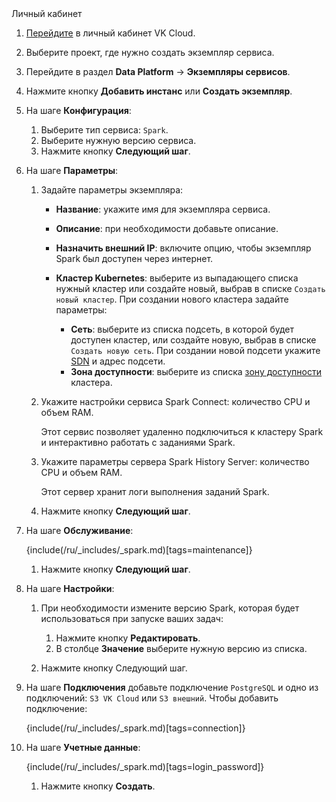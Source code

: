 <tabs>
<tablist>
<tab>Личный кабинет</tab>
</tablist>
<tabpanel>

1. [Перейдите](https://msk.cloud.vk.com/app/) в личный кабинет VK Cloud.
1. Выберите проект, где нужно создать экземпляр сервиса.
1. Перейдите в раздел **Data Platform** → **Экземпляры сервисов**.
1. Нажмите кнопку **Добавить инстанс** или **Создать экземпляр**.
1. На шаге **Конфигурация**:

   1. Выберите тип сервиса: `Spark`.
   1. Выберите нужную версию сервиса.
   1. Нажмите кнопку **Следующий шаг**.

1. На шаге **Параметры**:

   1. Задайте параметры экземпляра:

      - **Название**: укажите имя для экземпляра сервиса.
      - **Описание**: при необходимости добавьте описание.
      - **Назначить внешний IP**: включите опцию, чтобы экземпляр Spark был доступен через интернет.
      - **Кластер Kubernetes**: выберите из выпадающего списка нужный кластер или создайте новый, выбрав в списке `Создать новый кластер`. При создании нового кластера задайте параметры:

         - **Сеть**: выберите из списка подсеть, в которой будет доступен кластер, или создайте новую, выбрав в списке `Создать новую сеть`. При создании новой подсети укажите [SDN](/ru/networks/vnet/concepts/sdn) и адрес подсети.
         - **Зона доступности**: выберите из списка [зону доступности](/ru/intro/start/concepts/architecture#az) кластера.

   1. Укажите настройки сервиса Spark Connect: количество CPU и объем RAM.

      Этот сервис позволяет удаленно подключиться к кластеру Spark и интерактивно работать с заданиями Spark.

   1. Укажите параметры сервера Spark History Server: количество CPU и объем RAM.

      Этот сервер хранит логи выполнения заданий Spark.

   1. Нажмите кнопку **Следующий шаг**.

1. На шаге **Обслуживание**:

    {include(/ru/_includes/_spark.md)[tags=maintenance]}

    1. Нажмите кнопку **Следующий шаг**.

1. На шаге **Настройки**:

   1. При необходимости измените версию Spark, которая будет использоваться при запуске ваших задач:

       1. Нажмите кнопку **Редактировать**.
       1. В столбце **Значение** выберите нужную версию из списка.

   1. Нажмите кнопку Следующий шаг.

1. На шаге **Подключения** добавьте подключение `PostgreSQL` и одно из подключений: `S3 VK Cloud` или `S3 внешний`. Чтобы добавить подключение:

    {include(/ru/_includes/_spark.md)[tags=connection]}

1. На шаге **Учетные данные**:

    {include(/ru/_includes/_spark.md)[tags=login_password]}

    1. Нажмите кнопку **Создать**.

</tabpanel>
</tabs>
